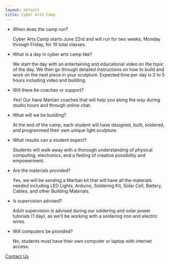 ```yaml
---
layout: default
title: Cyber Arts Camp
---
```


<article id="FAQ">
<!-- <h2>FAQ</h2> -->
<ul>
        <li>
                <div class="background"></div>
                <p>When does the camp run?</p>
                <p>Cyber Arts Camp starts June 22rd and will run for two weeks, Monday through Friday, for 10 total classes.</p>
        </li>
        <li>
                <div class="background"></div>
                <p>What is a day in cyber arts camp like?</p>
                <p>We start the day with an entertaining and educational video on the topic of the day. We then go through detailed instructions on how to build and work on the next piece in your sculpture. Expected time per day is 2 to 5 hours including video and building.</p>
        </li>
        <li>
                <div class="background"></div>
                <p>Will there be coaches or support?</p>
                <p>Yes! Our have Martian coaches that will help you along the way during studio hours and through online chat. </p>
        </li>
        <li>
                <div class="background"></div>
                <p>What will we be building?</p>
                <p>At the end of the camp, each student will have designed, built, soldered, and programmed their own unique light sculpture.</p>
        </li>
        <li>
                <div class="background"></div>
                <p>What results can a student expect?</p>
                <p>Students will walk away with a thorough understanding of physical computing, electronics, and a feeling of creative possibility and empowerment. </p>
        </li>
        <li>
                <div class="background"></div>
                <p>Are the materials provided?</p>
                <p>Yes, we will be sending a Martian kit that will have all the materials needed including LED Lights, Arduino, Soldering Kit, Solar Cell, Battery, Cables, and other Building Materials.</p>
        </li>
        <li>
                <div class="background"></div>
                <p>Is supervision advised?</p>
                <p>Adult supervision is advised during our soldering and solar power tutorials (1 day), as we'll be working with a soldering iron and electric wires.</p>
        </li>
        <li>
                <div class="background"></div>
                <p>Will computers be provided?</p>
                <p>No, students must have their own computer or laptop with internet access.</p>
        </li>
</ul>
<a class="btn btn-large btn-black" href="/form">Contact Us</a>
</article>
<footer>
</footer>